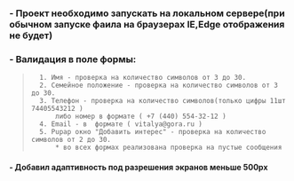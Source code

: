 
### - Проект необходимо запускать на локальном сервере(при обычном запуске фаила на браузерах IE,Edge отображения не будет)
### - Валидация в поле формы:
>       1. Имя - проверка на количество символов от 3 до 30.
>       2. Семейное положение - проверка на количество символов от 3 до 30.
>       3. Телефон - проверка на количество символов(только цифры 11шт 74405543212 ) 
>           либо номер в формате ( +7 (440) 554-32-12 )
>       4. Email - в  формате ( vitalya@gora.ru )
>       5. Pupap окно "Добавить интерес" - проверка на количество символов от 2 до 30.
>           * во всех формах реализована проверка на пустые сообщения
#### - Добавил адаптивность под разрешения  экранов меньше 500px  
    
